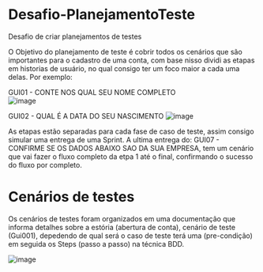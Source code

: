# Desafio-PlanejamentoTeste
Desafio de criar planejamentos de testes 

O Objetivo do planejamento de teste é cobrir todos os cenários que são importantes para o cadastro de uma conta, com base nisso dividi as etapas em historias de usuário, 
no qual consigo ter um foco maior a cada uma delas. Por exemplo: 

GUI01 - CONTE NOS QUAL SEU NOME COMPLETO </br>
![image](https://user-images.githubusercontent.com/21660842/216613645-2c9302d5-350f-4328-a4f0-b9bd8477c671.png)

GUI02 - QUAL É A DATA DO SEU NASCIMENTO
![image](https://user-images.githubusercontent.com/21660842/216613715-94604be0-ba78-45fe-a011-7017d1874f45.png)


As etapas estão separadas para cada fase de caso de teste, assim consigo simular uma entrega de uma Sprint. A ultima entrega do: GUI07 - CONFIRME SE OS DADOS ABAIXO SAO DA SUA EMPRESA, 
tem um cenário que vai fazer o fluxo completo da etpa 1 até o final, confirmando o sucesso do fluxo por completo. 

<h1>Cenários de testes</h1>

Os cenários de testes foram organizados em uma documentação que informa detalhes sobre a estória (abertura de conta), cenário de teste (Gui001), depedendo de qual será o 
caso de teste terá uma (pre-condição) em seguida os Steps (passo a passo) na técnica BDD.

![image](https://user-images.githubusercontent.com/21660842/216614349-0f95d994-1663-45ff-abb9-a16cacbbd5ba.png)
